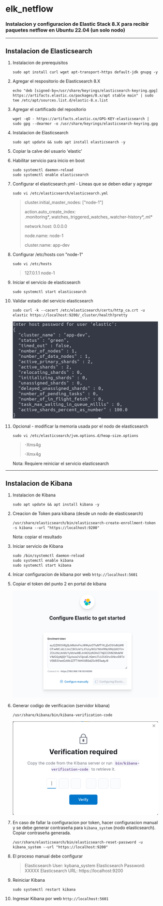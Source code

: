 # **elk_netflow**

### Instalacion y configuracion de Elastic Stack 8.X para recibir paquetes netflow en Ubuntu 22.04 (un solo nodo)
-------------
## **Instalacion de Elasticsearch**

1. Instalacion de prerequisitos
    ```
    sudo apt install curl wget apt-transport-https default-jdk gnupg -y
    ```
2. Agregar el respositorio de Elasticsearch 8.X
    ```
    echo "deb [signed-by=/usr/share/keyrings/elasticsearch-keyring.gpg] https://artifacts.elastic.co/packages/8.x/apt stable main" | sudo tee /etc/apt/sources.list.d/elastic-8.x.list
    ```
3. Agregar el cartificado del repositorio
    ```
    wget -qO - https://artifacts.elastic.co/GPG-KEY-elasticsearch | sudo gpg --dearmor -o /usr/share/keyrings/elasticsearch-keyring.gpg
    ```
4. Instalacion de Elasticsearch
    ```
    sudo apt update && sudo apt install elasticsearch -y
    ```
5. Copiar la calve del usuario 'elastic'
6. Habilitar servicio para inicio en boot
    ``` 
    sudo systemctl daemon-reload
    sudo systemctl enable elasticsearch
    ```
7. Configurar el elasticsearch.yml - Lineas que se deben ediar y agregar
    ```
    sudo vi /etc/elasticsearch/elasticsearch.yml 
    ```
    > cluster.initial_master_nodes: ["node-1"]
    >
    > action.auto_create_index: .monitoring*,.watches,.triggered_watches,.watcher-history*,.ml*
    >
    > network.host: 0.0.0.0
    >
    > node.name: node-1
    >
    > cluster.name: app-dev
8. Configurar /etc/hosts con "node-1"
    ```
    sudo vi /etc/hosts
    ```
    > 127.0.1.1	node-1
9. Iniciar el servicio de elasticsearch
    ```
    sudo systemctl start elasticsearch
    ```
10. Validar estado del servicio elasticsearch
    ```
    sudo curl -k --cacert /etc/elasticsearch/certs/http_ca.crt -u elastic https://localhost:9200/_cluster/health?pretty
    ```

    ![Estado de cluster](/imagenes/elastic-health.png)

11. Opcional - modificar la memoria usada por el nodo de elasticsearch
    ```
    sudo vi /etc/elasticsearch/jvm.options.d/heap-size.options
    ```
    >-Xms4g
    >
    >-Xmx4g

    Nota: Requiere reiniciar el servicio elasticsearch
-------------
## **Instalacion de Kibana**

1. Instalacion de Kibana
    ```
    sudo apt update && apt install kibana -y
    ```
2. Creacion de Token para kibana (desde un nodo de elasticsearch)
    ```
    /usr/share/elasticsearch/bin/elasticsearch-create-enrollment-token -s kibana --url "https://localhost:9200"
    ```

    Nota: copiar el resultado

3. Iniciar servicio de Kibana
    ```
    sudo /bin/systemctl daemon-reload
    sudo systemctl enable kibana
    sudo systemctl start kibana
    ```

4. Inicar configuracion de kibana por web `http://localhost:5601`

5. Copiar el token del punto 2 en portal de kibana

    ![kibana token](/imagenes/kibana-token.png)

6. Generar codigo de verificacion (servidor kibana)
    ```
    /usr/share/kibana/bin/kibana-verification-code
    ```

    ![kibana token](/imagenes/kibana-code.png)


7. En caso de fallar la configuracion por token, hacer configuracion manual y se debe generar contraseña para `kibana_system` (nodo elasticsearch). Copiar contraseña generada.
    ```
    /usr/share/elasticsearch/bin/elasticsearch-reset-password -u kibana_system --url "https://localhost:9200"
    ```

8. El proceso manual debe configurar
    > Elasticsearch User: kybana_system
    > Elasticsearch Password: XXXXX
    > Elasticsearch URL: https://localhost:9200

9. Reiniciar Kibana
    ```
    sudo systemctl restart kibana
    ```

10. Ingresar Kibana por web `http://localhost:5601`